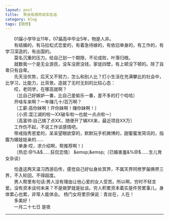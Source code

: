 ```yaml
---
layout: post  
title:  聚会有感而说实在话  
category: blog  
tags: [随想]  
---
```

&emsp;&emsp;01届小学毕业11年，07届高中毕业5年，物是人非。  
&emsp;&emsp;有结婚的，有马拉松式恋爱的，有着急待嫁的，有依旧单身的，有工作的，有学习深造的，有出国的。  
&emsp;&emsp;莫名沉重的压力。给自己划一个期限，不论成败，叶落归根。  
&emsp;&emsp;就数我一个是无业游民，没车没房没钱，家徒四壁，有上顿没下顿的。除了自卑只有自卑。  
&emsp;&emsp;先天没优势，后天又不努力，怎么和别人比？打小生活在充满攀比的社会中，比学习，比能力，比背景。造就了无时无刻的比较心态：  
&emsp;&emsp;哎，老同学，在哪高就啊？  
&emsp;&emsp;〔比自己好嫉妒一番，比自己差偷乐一番，差不多的打个哈哈〕  
&emsp;&emsp;开啥车来啊？一年赚几十/百万啊？  
&emsp;&emsp;〔工薪:高你妹啊！开你妹啊！赚你妹啊！〕  
&emsp;&emsp;〔小资:混江湖的啦～XX破车啦～也就一点点啦～〕  
&emsp;&emsp;〔高富帅:自己搞了点XX，随便开了辆XX来，最近项目XX万〕  
&emsp;&emsp;工作伤不起，不说工作谈感情吧。  
&emsp;&emsp;带戒指秀恩爱的，呆呆望眼欲穿的，默默玩手机微博的，甜蜜蜜发简讯的，指腹为婚娃娃亲的……  
&emsp;&emsp;〔单身:哎，求介绍啊，帮推荐啊！〕  
&emsp;&emsp;〔热恋:@%&$……狂侃恋情〕  
&emsp;&emsp;〔已婚害羞&%@$……生儿育女杂谈〕
 
&emsp;&emsp;恰逢这两天温习西游后传，感觉自己好似身处冥界，不属天界阿修罗届佛界三界，不入轮回，不得超度。  
&emsp;&emsp;男人帮里有句话:男人没有理由让他心爱的女人受苦。所以啊，穷时不轻言爱。没有资本谈何未来？不是做梦就是扯谈。穷人积累资本着实是件劳累事儿，身体累心也累，非常人能体会。
杨门女将里宗保说：青丝在，人在！  
&emsp;&emsp;多美好！  
&emsp;&emsp;一月二十七日 是夜  
- - -
